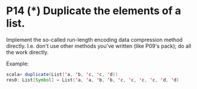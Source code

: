 # P14 (\*) Duplicate the elements of a list.

Implement the so-called run-length encoding data compression method directly.
I.e. don't use other methods you've written (like P09's pack); do all the work directly.

Example:
``` scala
scala> duplicate(List('a, 'b, 'c, 'c, 'd))
res0: List[Symbol] = List('a, 'a, 'b, 'b, 'c, 'c, 'c, 'c, 'd, 'd)
```